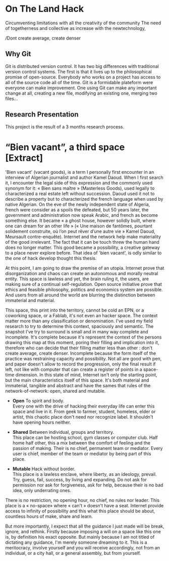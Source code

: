 # On The Land Hack
Circumventing limitations with all the creativity of the community
The need of togetherness and collective as increase with the newtechnology,

/Dont create average, create denser

## Why Git
Git is distributed version control. It has two big differences with traditional version control systems. The first is that it lives up to the philosophical promise of open-source. Everybody who works on a project has access to all of the source code all of the time.
Git is a formidable plateform were everyone can make improvement. One using Git can make any important change at all, creating a new file, modifying an existing one, merging two files... 

## Research Presentation
This project is the result of a 3 months research process. 

# “Bien vacant”, a third space [Extract]

'Bien vacant' (vacant goods), is a term I personally first encounter in an interview of Algerian journalist and author Kamel Daoud. When I first search it, I encounter the legal side of this expression and the commonly used synonym for it: « Bien sans maître » (Masterless Goods), used legally to characterized a real estate left without succession. Daoud used it not to describe a property but to characterized the french language when used by native Algerian. On the eve of the newly independent state of Algeria, french were consider as a spoils the defeated, but 50 years later, the government and administration now speak Arabic, and french as become something else. It became « a ghost house, however solidly built, where one can dream for an other life » (« Une maison de fantômes, pourtant solidement construite, où l’on peut rêver d’une autre vie » Kamel Daoud, Meursault contre-enquête). Internet and the network help make materiality of the good irrelevant. The fact that it can be touch threw the human hand does no longer matter. This good became a possibility, a creative gateway to a place never explore before. That idea of 'bien vacant', is odly similar to the one of hack develop thought this thesis. 

At this point, I am going to draw the premise of an utopia. Internet prove that disorganization and chaos can create an autonomous and morally neutral entity. This space is lawless and yet, the brain ruling it, the users, are making sure of a continual self-regulation. Open source initiative prove that ethics and feasible philosophy, politics and economics system are possible. And users from all around the world are blurring the distinction between immaterial and material.

This space, this print into the territory, cannot be cold an EPN, or a coworking space, or a Fablab, it's not even an hacker space. The context matter more than any classification or denomination.  I've used my field research to try to determine this context, spaciously and semantic. The snapshot I've try to surround is small and in many way complete and incomplete. It's complete because it's represent the context of the persons drawing this map at this moment, poring their filling and implication into it, therefore who can decide that their filling matter less than other : don't create average, create denser. Incomplete because the form itself of the practice was restraining capacity and possibility. Not all are good with pen, and paper doesn't allow to record the progression, only the final result if left, not like with computer that can create a register of points in a space-time dimension. In this state of mind, Internet isn't only the starting point, but the main characteristics itself of this space. It's both material and immaterial, tangible and abstract and have the sames that rules of the network-of-network: open, shared and mutable.

* <b>Open</b> To spirit and body. <br>
Every one with the drive of hacking their everyday life can enter this space and live in it. From geek to farmer, student, homeless, elder or artist, this chaotic place don't need nor recognize label. It shouldn't have opening hours neither.

* <b>Shared</b> Between individual, groups and territory. <br>
This place can be hosting school, gym classes or computer club. Half home half other, this a mix between the comfort of feeling and the passion of making. Their is no chief, permanent team or mediator. Every user is chief, member of the team or mediator by being part of this place.

* <b>Mutable</b> Hack without border. <br>
This place is a lawless enclave, where liberty, as an ideology, prevail. Try, guess, fail, success, by living and expanding. Do not ask for permission nor ask for forgiveness, ask for help, because their is no bad idea, only underrating ones. 

There is no restriction, no opening hour, no chief, no rules nor leader. This place is a « no-space» where « can't » doesn't have a seat. Internet provide access to infinity of possibility and this what this place should be about, countless hours of make, share and learn.

But more importantly, I expect that all the guidance I just made will be break, ignore, and rethink. Firstly because imposing a will on a space like this one is, by definition his exact opposite. But mainly because I am not titled of dictating any guidance, I'm merely someone dreaming to it. This is a meritocracy, involve yourself and you will receive accordingly, not from an individual, or a city hall, or a general assembly, but from yourself.
